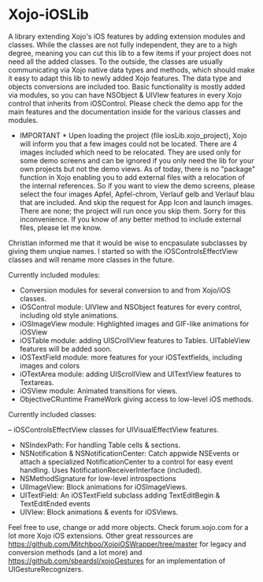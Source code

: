 Xojo-iOSLib
===========

A library extending Xojo's iOS features by adding extension modules and classes.
While the classes are not fully independent, they are to a high degree, meaning you can cut this lib to a few items if your project does not need all the added classes. 
To the outside, the classes are usually communicating via Xojo native data types and methods, which should make it easy to adapt this lib to newly added Xojo features. The data type and objects conversions are included too.
Basic functionality is mostly added via modules, so you can have NSObject & UIVIew features in every Xojo control that inherits from iOSControl.
Please check the demo app for the main features and the documentation inside for the various classes and modules.

* IMPORTANT *
Upen loading the project (file iosLib.xojo_project), Xojo will inform you that a few images could not be located. There are 4 images included which need to be relocated. They are used only for some demo screens and can be ignored if you only need the lib for your own projects but not the demo views.
As of today, there is no "package" function in Xojo enabling you to add external files with a relocation of the internal references. So if you want to view the demo screens, please select the four images Apfel, Apfel-chrom, Verlauf gelb and Verlauf blau that are included.
And skip the request for App Icon and launch images. There are none; the project will run once you skip them.
Sorry for this inconvenience. If you know of any better method to include external files, please let me know.

Christian informed me that it would be wise to encpasulate subclasses by giving them unqiue names. I started so with the iOSControlsEffectView classes and will rename more classes in the future.


Currently included modules:
- Conversion modules for several conversion to and from Xojo/iOS classes.
- iOSControl module: UIVIew and NSObject features for every control, including old style animations.
- iOSImageView module: Highlighted images and GIF-like animations for iOSView
- iOSTable module: adding UISCrollView features to Tables. UITableView features will be added soon.
- iOSTextField module: more features for your iOSTextfields, including images and colors
- iOTextArea module: adding UIScrollView and UITextView features to Textareas.
- iOSView module: Animated transitions for views.
- ObjectiveCRuntime FrameWork giving access to low-level iOS methods.

Currently included classes:

– iOSControlsEffectView classes for UIVisualEffectView features.
- NSIndexPath: For handling Table cells & sections.
- NSNotification & NSNotificationCenter: Catch appwide NSEvents or attach a specialized NotificationCenter to a control for easy event handling. Uses NotificationReceiverInterface (included).
- NSMethodSignature for low-level introspections
- UIImageView: Block animations for iOSImageViews.
- UITextField: An iOSTextField subclass adding TextEditBegin & TextEditEnded events
- UIVIew: Block animations & events for iOSViews.

Feel free to use, change or add more objects. Check forum.xojo.com for a lot more Xojo iOS extensions.
Other great ressources are https://github.com/Mitchboo/XojoiOSWrapper/tree/master for legacy and conversion methods (and a lot more) and https://github.com/sbeardsl/xojoGestures for an implementation of UIGestureRecognizers.
